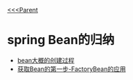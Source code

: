 [<<<Parent](../README.md)

# spring  Bean的归纳


- [bean大概的创建过程](bean-lifecycle/Bean的创建流程.md)
- [获取Bean的第一步-FactoryBean的应用](spring-bean/获取Bean的第一步-FactoryBean的应用.md)
